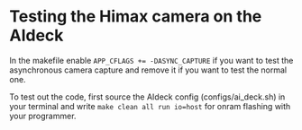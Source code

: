 # Testing the Himax camera on the AIdeck

In the makefile enable `APP_CFLAGS += -DASYNC_CAPTURE` if you want to test the asynchronous camera capture and remove it if you want to test the normal one.

To test out the code, first source the AIdeck config (configs/ai_deck.sh) in your terminal and write `make clean all run io=host` for onram flashing with your programmer.